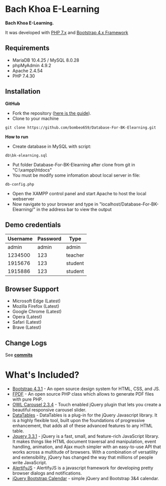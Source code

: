 # Bach Khoa E-Learning
 

**Bach Khoa E-Learning.**

It was developed with [PHP 7.x](https://www.php.net/) and [Bootstrap 4.x Framework](http://getbootstrap.com)

## Requirements 
- MariaDB 10.4.25 / MySQL 8.0.28
- phpMyAdmin 4.9.2 
- Apache 2.4.54 
- PHP 7.4.30

## Installation
**GitHub**
- Fork the repository ([here is the guide](https://help.github.com/articles/fork-a-repo/)).
- Clone to your machine
```
git clone https://github.com/bombeo659/Database-For-BK-Elearning.git
```
**How to run**
 - Create database in MySQL with script:
 ```DIR 
 db\bk-elearning.sql 
 ```
 - Put folder Database-For-BK-Elearning after clone from git in "C:\xampp\htdocs"
 - You must be modify some infomation about local server in file:
 ```DIR 
 db-config.php 
 ```
 - Open the XAMPP control panel and start Apache to host the local webserver
 - Now navigate to your browser and type in "localhost/Database-For-BK-Elearning/" in the address bar to view the output

## Demo credentials 
| Username       | Password       | Type           |
|----------------|----------------|----------------|
|admin           |admin           | admin          |
|1234500         |123             | teacher        |
|1915676         |123             | student        |
|1915886         |123             | student        |


Browser Support
----------
- Microsoft Edge (Latest)
- Mozilla Firefox (Latest)
- Google Chrome (Latest)
- Opera (Latest)
- Safari (Latest)
- Brave (Latest)

Change Logs
----------
See  **[commits](https://github.com/bombeo659/Database-For-BK-Elearning/commits/main)**


# What's Included?

- [Bootstrap 4.3.1](https://getbootstrap.com) - An open source design system for HTML, CSS, and JS.
- [FPDF](http://www.fpdf.org/) - An open source PHP class which allows to generate PDF files with pure PHP.
- [OWL Carousel 2.3.4](https://owlcarousel2.github.io/OwlCarousel2/) - Touch enabled jQuery plugin that lets you create a beautiful responsive carousel slider.
- [DataTables](https://datatables.net) - DataTables is a plug-in for the jQuery Javascript library. It is a highly flexible tool, built upon the foundations of progressive enhancement, that adds all of these advanced features to any HTML table.
- [Jquery 3.3.1](https://jquery.com) - jQuery is a fast, small, and feature-rich JavaScript library. It makes things like HTML document traversal and manipulation, event handling, animation, and Ajax much simpler with an easy-to-use API that works across a multitude of browsers. With a combination of versatility and extensibility, jQuery has changed the way that millions of people write JavaScript.
- [AlertifyJS](https://alertifyjs.com/) - AlertifyJS is a javascript framework for developing pretty browser dialogs and notifications.
- [jQuery Bootstrap Calendar](https://github.com/zatorck/jquery-bootstrap-year-calendar)  - simple jQuery and Bootstrap 3&4 calendar.
